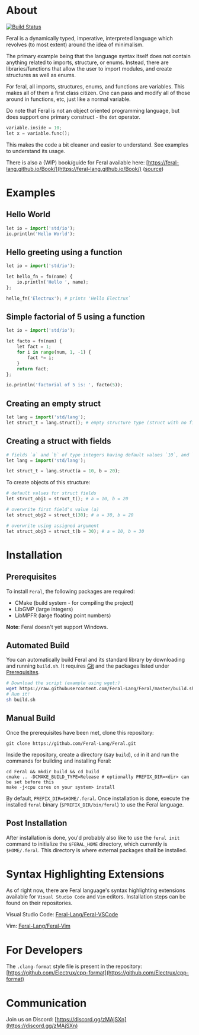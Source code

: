 # About

[![Build Status](https://api.cirrus-ci.com/github/Feral-Lang/Feral.svg?branch=master)](https://cirrus-ci.com/github/Feral-Lang/Feral)

Feral is a dynamically typed, imperative, interpreted language which revolves (to most extent) around the idea of minimalism.

The primary example being that the language syntax itself does not contain anything related to imports, structure, or enums.
Instead, there are libraries/functions that allow the user to import modules, and create structures as well as enums.

For feral, all imports, structures, enums, and functions are variables. This makes all of them a first class citizen.
One can pass and modify all of those around in functions, etc, just like a normal variable.

Do note that Feral is not an object oriented programming language, but does support one primary construct - the `dot` operator.
```py
variable.inside = 10;
let x = variable.func();
```
This makes the code a bit cleaner and easier to understand. See examples to understand its usage.

There is also a (WIP) book/guide for Feral available here: [https://feral-lang.github.io/Book/](https://feral-lang.github.io/Book/) ([source](https://github.com/Feral-Lang/Book))

# Examples

## Hello World

```py
let io = import('std/io');
io.println('Hello World');
```

## Hello greeting using a function

```py
let io = import('std/io');

let hello_fn = fn(name) {
	io.println('Hello ', name);
};

hello_fn('Electrux'); # prints 'Hello Electrux`
```

## Simple factorial of 5 using a function
```py
let io = import('std/io');

let facto = fn(num) {
	let fact = 1;
	for i in range(num, 1, -1) {
		fact *= i;
	}
	return fact;
};

io.println('factorial of 5 is: ', facto(5));
```

## Creating an empty struct
```py
let lang = import('std/lang');
let struct_t = lang.struct(); # empty structure type (struct with no fields)
```

## Creating a struct with fields
```py
# fields `a` and `b` of type integers having default values `10`, and `20` respectively
let lang = import('std/lang');

let struct_t = lang.struct(a = 10, b = 20);
```
To create objects of this structure:
```py
# default values for struct fields
let struct_obj1 = struct_t(); # a = 10, b = 20

# overwrite first field's value (a)
let struct_obj2 = struct_t(30); # a = 30, b = 20

# overwrite using assigned argument
let struct_obj3 = struct_t(b = 30); # a = 10, b = 30
```

# Installation

## Prerequisites

To install `Feral`, the following packages are required:
* CMake (build system - for compiling the project)
* LibGMP (large integers)
* LibMPFR (large floating point numbers)

**Note**: Feral doesn't yet support Windows.

## Automated Build

You can automatically build Feral and its standard library by downloading and running `build.sh`.
It requires [Git](https://git-scm.com/) and the packages listed under [Prerequisites](#prerequisites).

```sh
# Download the script (example using wget:)
wget https://raw.githubusercontent.com/Feral-Lang/Feral/master/build.sh
# Run it!
sh build.sh
```

## Manual Build

Once the prerequisites have been met, clone this repository:
```
git clone https://github.com/Feral-Lang/Feral.git
```

Inside the repository, create a directory (say `build`), `cd` in it and run the commands for building and installing Feral:
```
cd Feral && mkdir build && cd build
cmake .. -DCMAKE_BUILD_TYPE=Release # optionally PREFIX_DIR=<dir> can be set before this
make -j<cpu cores on your system> install
```

By default, `PREFIX_DIR=$HOME/.feral`.
Once installation is done, execute the installed `feral` binary (`$PREFIX_DIR/bin/feral`) to use the Feral language.

## Post Installation

After installation is done, you'd probably also like to use the `feral init` command to initialize the `$FERAL_HOME` directory, which currently is `$HOME/.feral`. This directory is where external packages shall be installed.

# Syntax Highlighting Extensions

As of right now, there are Feral language's syntax highlighting extensions available for `Visual Studio Code` and `Vim` editors.
Installation steps can be found on their repositories.

Visual Studio Code: [Feral-Lang/Feral-VSCode](https://github.com/Feral-Lang/Feral-VSCode)

Vim: [Feral-Lang/Feral-Vim](https://github.com/Feral-Lang/Feral-Vim)

# For Developers

The `.clang-format` style file is present in the repository: [https://github.com/Electrux/cpp-format](https://github.com/Electrux/cpp-format)

# Communication

Join us on Discord: [https://discord.gg/zMAjSXn](https://discord.gg/zMAjSXn)